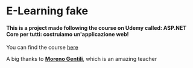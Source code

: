 # E-Learning fake

#### This is a project made following the course on Udemy called: ASP.NET Core per tutti: costruiamo un'applicazione web!

You can find the course [here](https://www.udemy.com/course/aspnetcore-per-tutti/)

A big thanks to **[Moreno Gentili](https://www.udemy.com/user/moreno-gentili-2/)**, which is an amazing teacher
